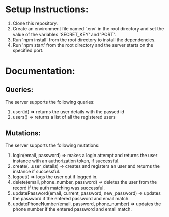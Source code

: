# Setup Instructions:
1. Clone this repository.
2. Create an environment file named '.env' in the root directory and set the value of the variables 'SECRET_KEY' and 'PORT'.                                                             
3. Run 'npm install' from the root directory to install the dependencies.
4. Run 'npm start' from the root directory and the server starts on the specified port.

# Documentation:

## Queries:
The server supports the following queries:
1. user(id) => returns the user details with the passed id
2. users() => returns a list of all the registered users

## Mutations:
The server supports the following mutations:
1. login(email, password) => makes a login attempt and returns the user instance with an authorization token, if successful.
2. create(...user_details) => creates and registers an user and returns the instance if successful.
3. logout() => logs the user out if logged in.   
4. delete(email, phone_number, password) => deletes the user from the record if the auth matching was successful.
5. updatePassword(email, current_password, new_password) => updates the password if the entered password and email match.
6. updatePhoneNumber(email, password, phone_number) => updates the phone number if the entered password and email match.
